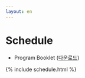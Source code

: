 ```yaml
---
layout: en
---
```


# Schedule 


- Program Booklet (<a href="/assets/booklet.pdf" target="_blank">다운로드</a>)

{% include schedule.html %}